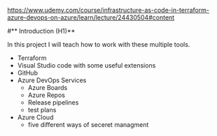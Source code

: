 https://www.udemy.com/course/infrastructure-as-code-in-terraform-azure-devops-on-azure/learn/lecture/24430504#content

#** Introduction (H1)**

In this project I will teach how to work with these multiple tools.

- Terraform
- Visual Studio code with some useful extensions
- GitHub
- Azure DevOps Services
    - Azure Boards
    - Azure Repos
    - Release pipelines
    - test plans
- Azure Cloud
    - five different ways of seceret managment
      
